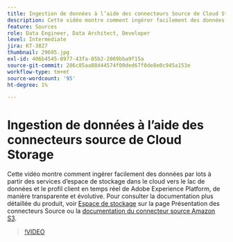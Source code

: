 ```yaml
---
title: Ingestion de données à l’aide des connecteurs Source de Cloud Storage
description: Cette vidéo montre comment ingérer facilement des données par lots à partir des services d’espace de stockage dans le cloud vers le lac de données et le profil client en temps réel de Adobe Experience Platform, de manière transparente et évolutive.
feature: Sources
role: Data Engineer, Data Architect, Developer
level: Intermediate
jira: KT-3827
thumbnail: 29695.jpg
exl-id: 406b4545-8977-43fa-85b2-2069bba9f15a
source-git-commit: 286c85aa88d44574f00ded67f0de8e0c945a153e
workflow-type: tm+mt
source-wordcount: '95'
ht-degree: 1%

---
```


# Ingestion de données à l’aide des connecteurs source de Cloud Storage

Cette vidéo montre comment ingérer facilement des données par lots à partir des services d’espace de stockage dans le cloud vers le lac de données et le profil client en temps réel de Adobe Experience Platform, de manière transparente et évolutive. Pour consulter la documentation plus détaillée du produit, voir [Espace de stockage](https://experienceleague.adobe.com/docs/experience-platform/sources/home.html?lang=fr#cloud-storage) sur la page Présentation des connecteurs Source ou la [documentation du connecteur source Amazon S3](https://experienceleague.adobe.com/docs/experience-platform/sources/ui-tutorials/create/cloud-storage/s3.html?lang=fr).

>[!VIDEO](https://video.tv.adobe.com/v/33156?learn=on&enablevpops&captions=fre_fr)
